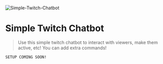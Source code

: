 ![Simple-Twitch-Chatbot](https://socialify.git.ci/Bloxiphy/Simple-Twitch-Chatbot/image?description=1&descriptionEditable=A%20simple%20Twitch%20Chatbot%20made%20by%20Bloxiphy!&forks=1&issues=1&language=1&logo=https%3A%2F%2Fmedia.discordapp.net%2Fattachments%2F753243577827721227%2F832572321436532766%2Funknown.png&owner=1&pattern=Circuit%20Board&pulls=1&stargazers=1&theme=Light)

# Simple Twitch Chatbot
> Use this simple twitch chatbot to interact with viewers, make them active, etc! You can add extra commands!


```SETUP COMING SOON!```
